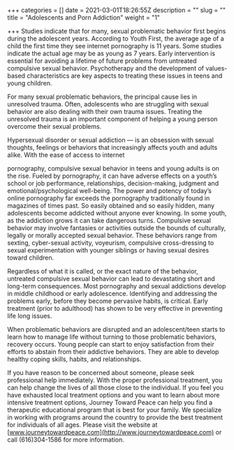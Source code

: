 +++
categories = []
date = 2021-03-01T18:26:55Z
description = ""
slug = ""
title = "Adolescents and Porn Addiction"
weight = "1"

+++
Studies indicate that for many, sexual problematic behavior first begins during the adolescent years. According to Youth First, the average age of a child the first time they see internet pornography is 11 years. Some studies indicate the actual age may be as young as 7 years. Early intervention is essential for avoiding a lifetime of future problems from untreated compulsive sexual behavior. Psychotherapy and the development of values-based characteristics are key aspects to treating these issues in teens and young children.

For many sexual problematic behaviors, the principal cause lies in unresolved trauma. Often, adolescents who are struggling with sexual behavior are also dealing with their own trauma issues. Treating the unresolved trauma is an important component of helping a young person overcome their sexual problems.

Hypersexual disorder or sexual addiction — is an obsession with sexual thoughts, feelings or behaviors that increasingly affects youth and adults alike. With the ease of access to internet

pornography, compulsive sexual behavior in teens and young adults is on the rise. Fueled by pornography, it can have adverse effects on a youth’s school or job performance, relationships, decision-making, judgment and emotional/psychological well-being. The power and potency of today’s online pornography far exceeds the pornography traditionally found in magazines of times past. So easily obtained and so easily hidden, many adolescents become addicted without anyone ever knowing. In some youth, as the addiction grows it can take dangerous turns. Compulsive sexual behavior may involve fantasies or activities outside the bounds of culturally, legally or morally accepted sexual behavior. These behaviors range from sexting, cyber-sexual activity, voyeurism, compulsive cross-dressing to sexual experimentation with younger siblings or having sexual desires toward children.

Regardless of what it is called, or the exact nature of the behavior, untreated compulsive sexual behavior can lead to devastating short and long-term consequences. Most pornography and sexual addictions develop in middle childhood or early adolescence. Identifying and addressing the problems early, before they become pervasive habits, is critical. Early treatment (prior to adulthood) has shown to be very effective in preventing life long issues.

When problematic behaviors are disrupted and an adolescent/teen starts to learn how to manage life without turning to those problematic behaviors, recovery occurs. Young people can start to enjoy satisfaction from their efforts to abstain from their addictive behaviors. They are able to develop healthy coping skills, habits, and relationships.

  
If you have reason to be concerned about someone, please seek professional help immediately. With the proper professional treatment, you can help change the lives of all those close to the individual. If you feel you have exhausted local treatment options and you want to learn about more intensive treatment options, Journey Toward Peace can help you find a therapeutic educational program that is best for your family. We specialize in working with programs around the country to provide the best treatment for individuals of all ages. Please visit the website at [www.journeytowardpeace.com](http://www.journeytowardpeace.com) or call (616)304-1586 for more information.